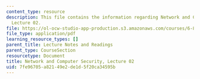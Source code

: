 ```yaml
---
content_type: resource
description: This file contains the information regarding Network and Computer Security,
  Lecture 02.
file: https://ol-ocw-studio-app-production.s3.amazonaws.com/courses/6-857-network-and-computer-security-spring-2014/7fe96705a82149e2de1d5f20ca34595b_MIT6_857S14_Lec02.pdf
file_type: application/pdf
learning_resource_types: []
parent_title: Lecture Notes and Readings
parent_type: CourseSection
resourcetype: Document
title: Network and Computer Security, Lecture 02
uid: 7fe96705-a821-49e2-de1d-5f20ca34595b
---
```


